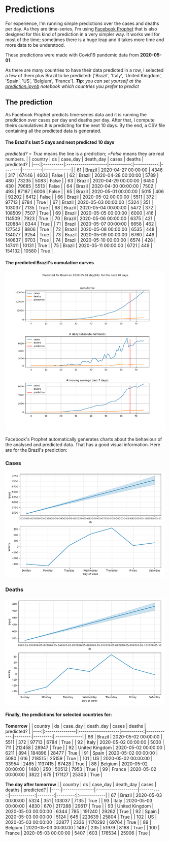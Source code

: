 # **Predictions**
For experience, I'm running simple predictions over the cases and deaths per day. As they are time-series, I'm using [Facebook Prophet](https://facebook.github.io/prophet/docs/quick_start.html) that is also designed for this kind of prediction in a very simpler way. It works well for most of the time; sometimes there is a huge leap and it takes more time and more data to be understood.

These predictions were made with Covid19 pandemic data from **2020-05-01**.

As there are many countries to have their data predicted in a row, I selected a few of them plus Brazil to be predicted:
['Brazil', 'Italy', 'United Kingdom', 'Spain', 'US', 'Belgium', 'France'].
***Tip**: you can set yourself at the *[prediction.ipynb](../prediction.ipynb)* notebook which countries you prefer to predict*


## The prediction
As Facebook Prophet predicts time-series data and it is running the prediction over cases per day and deaths per day. After that, I compute theirs cumulatives.It is predicting for the next 10 days.
By the end, a CSV file containing all the predicted data is generated.

#### The Brazil's last 5 days and next predicted 10 days
*predicted? = True* means the line is a prediction; *=False* means they are real numbers.
|    | country   | ds                  |   case_day |   death_day |   cases |   deaths | predicted?   |
|---:|:----------|:--------------------|-----------:|------------:|--------:|---------:|:-------------|
| 61 | Brazil    | 2020-04-27 00:00:00 |       4346 |         317 |   67446 |     4603 | False        |
| 62 | Brazil    | 2020-04-28 00:00:00 |       5789 |         480 |   73235 |     5083 | False        |
| 63 | Brazil    | 2020-04-29 00:00:00 |       6450 |         430 |   79685 |     5513 | False        |
| 64 | Brazil    | 2020-04-30 00:00:00 |       7502 |         493 |   87187 |     6006 | False        |
| 65 | Brazil    | 2020-05-01 00:00:00 |       5015 |         406 |   92202 |     6412 | False        |
| 66 | Brazil    | 2020-05-02 00:00:00 |       5511 |         372 |   97713 |     6784 | True         |
| 67 | Brazil    | 2020-05-03 00:00:00 |       5324 |         351 |  103037 |     7135 | True         |
| 68 | Brazil    | 2020-05-04 00:00:00 |       5472 |         372 |  108509 |     7507 | True         |
| 69 | Brazil    | 2020-05-05 00:00:00 |       6000 |         416 |  114509 |     7923 | True         |
| 70 | Brazil    | 2020-05-06 00:00:00 |       6375 |         421 |  120884 |     8344 | True         |
| 71 | Brazil    | 2020-05-07 00:00:00 |       6658 |         462 |  127542 |     8806 | True         |
| 72 | Brazil    | 2020-05-08 00:00:00 |       6535 |         448 |  134077 |     9254 | True         |
| 73 | Brazil    | 2020-05-09 00:00:00 |       6760 |         449 |  140837 |     9703 | True         |
| 74 | Brazil    | 2020-05-10 00:00:00 |       6574 |         428 |  147411 |    10131 | True         |
| 75 | Brazil    | 2020-05-11 00:00:00 |       6721 |         449 |  154132 |    10580 | True         |

 #### The predicted Brazil's cumulative curves
![](brazil_predictions.png)

Facebook's Prophet automatically generates charts about the behaviour of the analysed and predicted data. That has a good visual information. Here are for the Brazil's prediction:
### Cases
![](brazil_prophet_cases.png)

 ### Deaths
![](brazil_prophet_deaths.png)
#### Finally, the predictions for selected countries for:
**Tomorrow**
|     | country        | ds                  |   case_day |   death_day |   cases |   deaths | predicted?   |
|----:|:---------------|:--------------------|-----------:|------------:|--------:|---------:|:-------------|
|  66 | Brazil         | 2020-05-02 00:00:00 |       5511 |         372 |   97713 |     6784 | True         |
|  92 | Italy          | 2020-05-02 00:00:00 |       5030 |         711 |  212458 |    28947 | True         |
|  92 | United Kingdom | 2020-05-02 00:00:00 |       6211 |         894 |  184896 |    28477 | True         |
|  91 | Spain          | 2020-05-02 00:00:00 |       5080 |         616 |  218515 |    25159 | True         |
| 101 | US             | 2020-05-02 00:00:00 |      33954 |        2485 | 1137415 |    67428 | True         |
|  88 | Belgium        | 2020-05-02 00:00:00 |       1480 |         250 |   50512 |     7953 | True         |
|  99 | France         | 2020-05-02 00:00:00 |       3822 |         675 |  171127 |    25303 | True         |

 **The day after tomorrow** 
|     | country        | ds                  |   case_day |   death_day |   cases |   deaths | predicted?   |
|----:|:---------------|:--------------------|-----------:|------------:|--------:|---------:|:-------------|
|  67 | Brazil         | 2020-05-03 00:00:00 |       5324 |         351 |  103037 |     7135 | True         |
|  93 | Italy          | 2020-05-03 00:00:00 |       4830 |         670 |  217288 |    29617 | True         |
|  93 | United Kingdom | 2020-05-03 00:00:00 |       6344 |         785 |  191240 |    29262 | True         |
|  92 | Spain          | 2020-05-03 00:00:00 |       5124 |         645 |  223639 |    25804 | True         |
| 102 | US             | 2020-05-03 00:00:00 |      32877 |        2336 | 1170292 |    69764 | True         |
|  89 | Belgium        | 2020-05-03 00:00:00 |       1467 |         235 |   51979 |     8188 | True         |
| 100 | France         | 2020-05-03 00:00:00 |       5407 |         603 |  176534 |    25906 | True         |